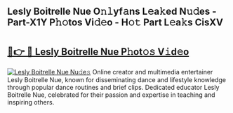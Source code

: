 ## Lesly Boitrelle Nue O𝚗𝚕yf𝚊ns L𝚎a𝚔ed N𝚞𝚍es - Part-X1Y P𝚑𝚘tos Vi𝚍𝚎o - H𝚘𝚝 Part L𝚎a𝚔s CisXV

# <h2><a href="http://kf2fvt.oniu.top/?m=Lesly+Boitrelle+Nue">🔗👉 🔴 Lesly Boitrelle Nue P𝚑ot𝚘𝚜 V𝚒d𝚎o</a></h2>

[![Lesly Boitrelle Nue Nu𝚍e𝚜](https://i.imgur.com/0qMVB7G.gif)](http://kf2fvt.oniu.top/?m=Lesly+Boitrelle+Nue)
Online creator and multimedia entertainer Lesly Boitrelle Nue, known for disseminating dance and lifestyle knowledge through popular dance routines and brief clips. Dedicated educator Lesly Boitrelle Nue, celebrated for their passion and expertise in teaching and inspiring others.  
